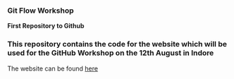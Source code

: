 ### Git Flow Workshop
<b>First Repository to Github</b>
<h3>This repository contains the code for the website which will be used for the GitHub Workshop on the 12th August in Indore</h3>

The website can be found [here](https://git-flow.adeen.me) 
